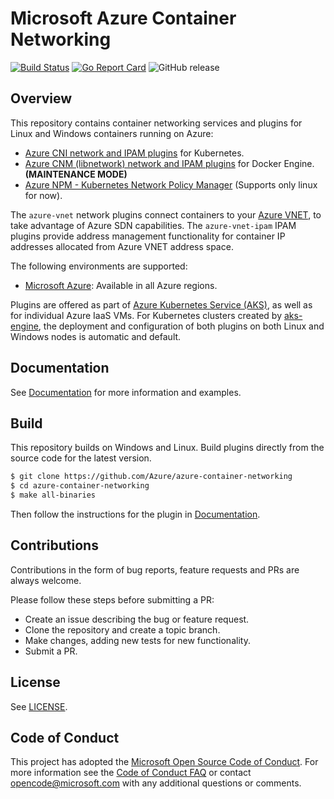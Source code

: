 # Microsoft Azure Container Networking

[![Build Status](https://msazure.visualstudio.com/One/_apis/build/status/Custom/Networking/ContainerNetworking/Azure.azure-container-networking?branchName=master)](https://msazure.visualstudio.com/One/_build/latest?definitionId=95007&branchName=master) [![Go Report Card](https://goreportcard.com/badge/github.com/Azure/azure-container-networking)](https://goreportcard.com/report/github.com/Azure/azure-container-networking) ![GitHub release](https://img.shields.io/github/release/Azure/azure-container-networking.svg)

## Overview
This repository contains container networking services and plugins for Linux and Windows containers running on Azure:

* [Azure CNI network and IPAM plugins](docs/cni.md) for Kubernetes.
* [Azure CNM (libnetwork) network and IPAM plugins](docs/cnm.md) for Docker Engine. **(MAINTENANCE MODE)**
* [Azure NPM - Kubernetes Network Policy Manager](docs/npm.md) (Supports only linux for now).

The `azure-vnet` network plugins connect containers to your [Azure VNET](https://docs.microsoft.com/en-us/azure/virtual-network/virtual-networks-overview), to take advantage of Azure SDN capabilities. The `azure-vnet-ipam` IPAM plugins provide address management functionality for container IP addresses allocated from Azure VNET address space.

The following environments are supported:
* [Microsoft Azure](https://azure.microsoft.com): Available in all Azure regions.

Plugins are offered as part of [Azure Kubernetes Service (AKS)](https://docs.microsoft.com/en-us/azure/aks/), as well as for individual Azure IaaS VMs. For Kubernetes clusters created by [aks-engine](https://github.com/Azure/aks-engine), the deployment and configuration of both plugins on both Linux and Windows nodes is automatic and default.

## Documentation
See [Documentation](docs/) for more information and examples.

## Build
This repository builds on Windows and Linux. Build plugins directly from the source code for the latest version.

```bash
$ git clone https://github.com/Azure/azure-container-networking
$ cd azure-container-networking
$ make all-binaries
```

Then follow the instructions for the plugin in [Documentation](docs/).

## Contributions
Contributions in the form of bug reports, feature requests and PRs are always welcome.

Please follow these steps before submitting a PR:
* Create an issue describing the bug or feature request.
* Clone the repository and create a topic branch.
* Make changes, adding new tests for new functionality.
* Submit a PR.

## License
See [LICENSE](LICENSE).

## Code of Conduct
This project has adopted the [Microsoft Open Source Code of Conduct](https://opensource.microsoft.com/codeofconduct/). For more information see the [Code of Conduct FAQ](https://opensource.microsoft.com/codeofconduct/faq/) or contact [opencode@microsoft.com](mailto:opencode@microsoft.com) with any additional questions or comments.
